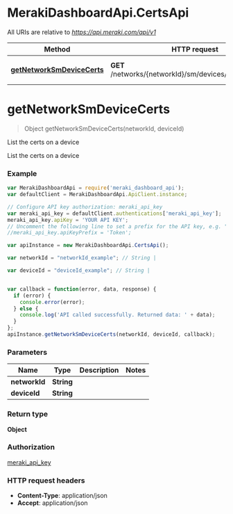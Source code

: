 # MerakiDashboardApi.CertsApi

All URIs are relative to *https://api.meraki.com/api/v1*

Method | HTTP request | Description
------------- | ------------- | -------------
[**getNetworkSmDeviceCerts**](CertsApi.md#getNetworkSmDeviceCerts) | **GET** /networks/{networkId}/sm/devices/{deviceId}/certs | List the certs on a device


<a name="getNetworkSmDeviceCerts"></a>
# **getNetworkSmDeviceCerts**
> Object getNetworkSmDeviceCerts(networkId, deviceId)

List the certs on a device

List the certs on a device

### Example
```javascript
var MerakiDashboardApi = require('meraki_dashboard_api');
var defaultClient = MerakiDashboardApi.ApiClient.instance;

// Configure API key authorization: meraki_api_key
var meraki_api_key = defaultClient.authentications['meraki_api_key'];
meraki_api_key.apiKey = 'YOUR API KEY';
// Uncomment the following line to set a prefix for the API key, e.g. "Token" (defaults to null)
//meraki_api_key.apiKeyPrefix = 'Token';

var apiInstance = new MerakiDashboardApi.CertsApi();

var networkId = "networkId_example"; // String | 

var deviceId = "deviceId_example"; // String | 


var callback = function(error, data, response) {
  if (error) {
    console.error(error);
  } else {
    console.log('API called successfully. Returned data: ' + data);
  }
};
apiInstance.getNetworkSmDeviceCerts(networkId, deviceId, callback);
```

### Parameters

Name | Type | Description  | Notes
------------- | ------------- | ------------- | -------------
 **networkId** | **String**|  | 
 **deviceId** | **String**|  | 

### Return type

**Object**

### Authorization

[meraki_api_key](../README.md#meraki_api_key)

### HTTP request headers

 - **Content-Type**: application/json
 - **Accept**: application/json

